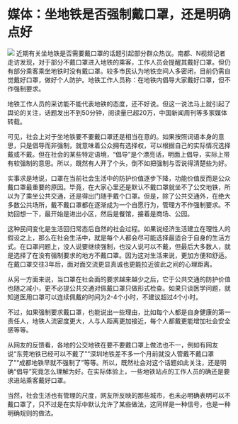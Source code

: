 # 媒体：坐地铁是否强制戴口罩，还是明确点好

![](https://inews.gtimg.com/om_bt/O4Izfo3zgRrbJAkGEik4KhKrjlPc_GmNZSwOXlEThV4d8AA/1000)
近期有关坐地铁是否需要戴口罩的话题引起部分群众热议。南都、N视频记者走访发现，对于部分不戴口罩进入地铁的乘客，工作人员会提醒其戴好口罩。但仍有部分乘客乘坐地铁时没有戴口罩。较多市民认为地铁空间人多密闭，目前仍需自觉戴好口罩，做好个人防护。地铁工作人员称：在地铁内倡导大家戴好口罩，但不作强制要求。

地铁工作人员的采访能不能代表地铁的态度，还不好说。但这一说法马上就引起了舆论的关注，话题发出不到50分钟，阅读量已超20万，中国新闻周刊等多家媒体转载。

可见，社会上对于坐地铁要不要戴口罩还是相当在意的。如果按照词语本身的意思，只是倡导而非强制，就意味着公众拥有选择权，可以根据自己的实际情况选择戴或不戴。但在社会的某些特定语境，“倡导”是个漂亮话，明面上倡导，实际上带有软强制的意思。所以，既然有人开了个头，倒不如把强制与否说得清楚些为好。

实事求是地说，口罩在当前社会生活中的防护价值逐步下降，功能价值反而是公众戴口罩最重要的原因。毕竟，在大家心里还是默认不戴口罩就坐不了公交地铁，所以为了乘坐公共交通，还是得出门随手戴个口罩。但是，除了公共交通外，在绝大多数公共场所，戴不戴口罩都在逐渐成为一个自愿行为，管理方不作强制要求。不妨回想一下，最开始是进出小区，然后是餐馆，接着是商场、公园。

这种民间变化是生活回归常态后自然的社会过程。如果说经济生活建立在理性人的假设之上，那么在社会生活中，就是每个人都会尽可能选择最适合于自身的生活方式。在口罩问题上，没人说要继续强制，也没人说可以不戴，但最后大多数人，就是选择了在没有强制要求的地方不戴口罩。因为这对生活来说，更加方便和舒适。在戴口罩交往3年后，面对面交流更显真诚也更能拉近彼此之间的心理距离。

从另一方面来说，当口罩在社会面的要求越来越少之后，它于公共交通的防护价值也随之减小，更不必提公共交通对佩戴口罩只做形式检查。如果只谈医学问题，就知道医用口罩可以连续佩戴的时间为2-4个小时，不建议超过4个小时。

不过，如果强制要求戴口罩，也能说出一些理由，比如每个人都是自身健康的第一责任人，地铁人流密度更大，人与人距离更加接近，每个人都戴更能增加社会安全感等等。

从网友的反馈看，各地的公交地铁在要不要戴口罩上做法也不一，例如有网友说“东莞地铁已经可以不戴了”“深圳地铁差不多一个月前就没人管戴不戴口罩了”“成都地铁早就不强制了”等等。所以，既然社会对这个话题如此关注，还是明确“倡导”究竟怎么理解为好。在实际体验上，一些地铁站点的工作人员的确还是要求进站乘客戴好口罩。

当然，社会生活也有管理的尺度，网友所反映的那些城市，也未必明确表明可以不戴口罩了，只不过是在实际中默认允许了某些做法，这同样是一种信号，也是一种明确规则的做法。

